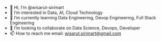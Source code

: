 - 👋 Hi, I’m @wisarut-sirimart
- 👀 I’m interested in Data, AI, Cloud Technology
- 🌱 I’m currently learning Data Engineering, Devop Engineering, Full Stack Engineering
- 💞️ I’m looking to collaborate on Data Science, Devops, Developer
- 📫 How to reach me email: wisarut.sirimart@gmail.com

<!---
wisarut-sirimart/wisarut-sirimart is a ✨ special ✨ repository because its `README.md` (this file) appears on your GitHub profile.
You can click the Preview link to take a look at your changes.
--->
